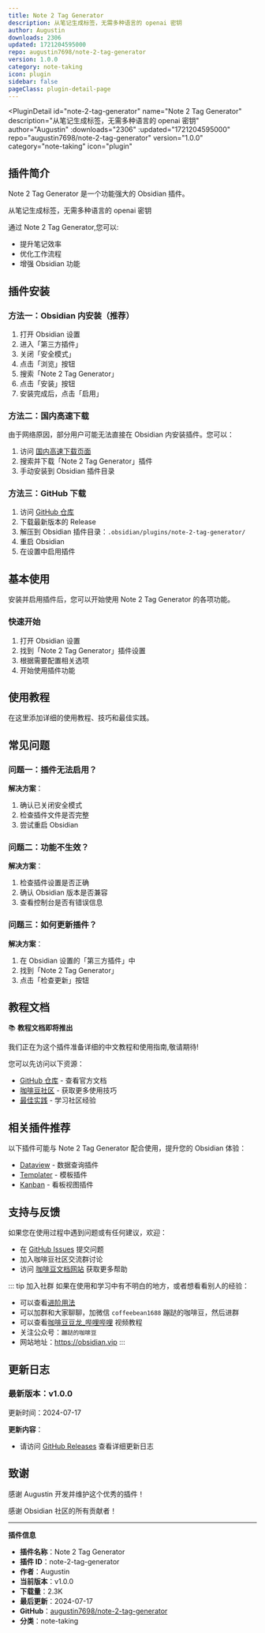 ```yaml
---
title: Note 2 Tag Generator
description: 从笔记生成标签，无需多种语言的 openai 密钥
author: Augustin
downloads: 2306
updated: 1721204595000
repo: augustin7698/note-2-tag-generator
version: 1.0.0
category: note-taking
icon: plugin
sidebar: false
pageClass: plugin-detail-page
---
```


<PluginDetail
  id="note-2-tag-generator"
  name="Note 2 Tag Generator"
  description="从笔记生成标签，无需多种语言的 openai 密钥"
  author="Augustin"
  :downloads="2306"
  :updated="1721204595000"
  repo="augustin7698/note-2-tag-generator"
  version="1.0.0"
  category="note-taking"
  icon="plugin"
>

<!-- AUTO_GENERATED_START -->
## 插件简介

Note 2 Tag Generator 是一个功能强大的 Obsidian 插件。

从笔记生成标签，无需多种语言的 openai 密钥

通过 Note 2 Tag Generator,您可以:

- 提升笔记效率
- 优化工作流程
- 增强 Obsidian 功能

<!-- AUTO_GENERATED_END -->

<!-- AUTO_GENERATED_START -->
## 插件安装

### 方法一：Obsidian 内安装（推荐）

1. 打开 Obsidian 设置
2. 进入「第三方插件」
3. 关闭「安全模式」
4. 点击「浏览」按钮
5. 搜索「Note 2 Tag Generator」
6. 点击「安装」按钮
7. 安装完成后，点击「启用」

### 方法二：国内高速下载

由于网络原因，部分用户可能无法直接在 Obsidian 内安装插件。您可以：

1. 访问 [国内高速下载页面](/zh/documentation/obsidian-plugins-download.html)
2. 搜索并下载「Note 2 Tag Generator」插件
3. 手动安装到 Obsidian 插件目录

### 方法三：GitHub 下载

1. 访问 [GitHub 仓库](https://github.com/augustin7698/note-2-tag-generator)
2. 下载最新版本的 Release
3. 解压到 Obsidian 插件目录：`.obsidian/plugins/note-2-tag-generator/`
4. 重启 Obsidian
5. 在设置中启用插件

## 基本使用

安装并启用插件后，您可以开始使用 Note 2 Tag Generator 的各项功能。

### 快速开始

1. 打开 Obsidian 设置
2. 找到「Note 2 Tag Generator」插件设置
3. 根据需要配置相关选项
4. 开始使用插件功能

<!-- AUTO_GENERATED_END -->

<!-- CUSTOM_CONTENT_START:tutorial -->
## 使用教程

在这里添加详细的使用教程、技巧和最佳实践。

<!-- CUSTOM_CONTENT_END:tutorial -->

<!-- SHARED_CONTENT_START -->
## 常见问题

### 问题一：插件无法启用？

**解决方案**：
1. 确认已关闭安全模式
2. 检查插件文件是否完整
3. 尝试重启 Obsidian

### 问题二：功能不生效？

**解决方案**：
1. 检查插件设置是否正确
2. 确认 Obsidian 版本是否兼容
3. 查看控制台是否有错误信息

### 问题三：如何更新插件？

**解决方案**：
1. 在 Obsidian 设置的「第三方插件」中
2. 找到「Note 2 Tag Generator」
3. 点击「检查更新」按钮

## 教程文档

📚 **教程文档即将推出**

我们正在为这个插件准备详细的中文教程和使用指南,敬请期待!

您可以先访问以下资源：
- [GitHub 仓库](https://github.com/augustin7698/note-2-tag-generator) - 查看官方文档
- [咖啡豆社区](/zh/bases/) - 获取更多使用技巧
- [最佳实践](/zh/best-practices/) - 学习社区经验

## 相关插件推荐

以下插件可能与 Note 2 Tag Generator 配合使用，提升您的 Obsidian 体验：

- [Dataview](/zh/plugins/dataview.html) - 数据查询插件
- [Templater](/zh/plugins/templater-obsidian.html) - 模板插件
- [Kanban](/zh/plugins/obsidian-kanban.html) - 看板视图插件

## 支持与反馈

如果您在使用过程中遇到问题或有任何建议，欢迎：

- 在 [GitHub Issues](https://github.com/augustin7698/note-2-tag-generator/issues) 提交问题
- 加入咖啡豆社区交流群讨论
- 访问 [咖啡豆文档网站](https://obsidian.vip) 获取更多帮助

::: tip 加入社群
如果在使用和学习中有不明白的地方，或者想看看别人的经验：
- 可以查看[进阶用法](/zh/advanced)
- 可以加群和大家聊聊，加微信 `coffeebean1688` 蹦跶的咖啡豆，然后进群
- 可以查看[咖啡豆豆龙_哔哩哔哩](https://space.bilibili.com/618777356) 视频教程
- 关注公众号：`蹦跶的咖啡豆`
- 网站地址：https://obsidian.vip
:::
<!-- SHARED_CONTENT_END -->

<!-- AUTO_GENERATED_START -->
## 更新日志

### 最新版本：v1.0.0

更新时间：2024-07-17

**更新内容**：
- 请访问 [GitHub Releases](https://github.com/augustin7698/note-2-tag-generator/releases) 查看详细更新日志

## 致谢

感谢 Augustin 开发并维护这个优秀的插件！

感谢 Obsidian 社区的所有贡献者！

---

**插件信息**
- **插件名称**：Note 2 Tag Generator
- **插件 ID**：note-2-tag-generator
- **作者**：Augustin
- **当前版本**：v1.0.0
- **下载量**：2.3K
- **最后更新**：2024-07-17
- **GitHub**：[augustin7698/note-2-tag-generator](https://github.com/augustin7698/note-2-tag-generator)
- **分类**：note-taking
<!-- AUTO_GENERATED_END -->

</PluginDetail>

